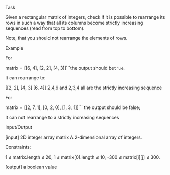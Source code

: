 Task

Given a rectangular matrix of integers, check if it is possible to
rearrange its rows in such a way that all its columns become strictly
increasing sequences (read from top to bottom).

Note, that you should not rearrange the elements of rows.

Example

For

matrix = [[6, 4], 
[2, 2], 
[4, 3]]```the output should be`true`.

It can rearrange to:

[[2, 2], [4, 3] [6, 4]] 2,4,6 and 2,3,4 all are the strictly increasing
sequence

For

matrix = [[2, 7, 1], [0, 2, 0], [1, 3, 1]]``` the output should be false;

It can not rearrange to a strictly increasing sequences

Input/Output

[input] 2D integer array matrix
A 2-dimensional array of integers.

Constraints:

1 ≤ matrix.length ≤ 20,
1 ≤ matrix[0].length ≤ 10,
-300 ≤ matrix[i][j] ≤ 300.

[output] a boolean value
